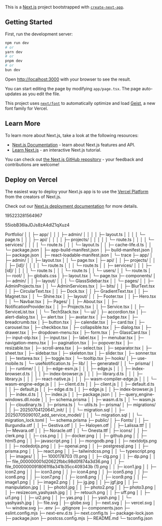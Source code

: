 This is a [Next.js](https://nextjs.org) project bootstrapped with [`create-next-app`](https://nextjs.org/docs/app/api-reference/cli/create-next-app).

## Getting Started

First, run the development server:

```bash
npm run dev
# or
yarn dev
# or
pnpm dev
# or
bun dev
```

Open [http://localhost:3000](http://localhost:3000) with your browser to see the result.

You can start editing the page by modifying `app/page.tsx`. The page auto-updates as you edit the file.

This project uses [`next/font`](https://nextjs.org/docs/app/building-your-application/optimizing/fonts) to automatically optimize and load [Geist](https://vercel.com/font), a new font family for Vercel.

## Learn More

To learn more about Next.js, take a look at the following resources:

- [Next.js Documentation](https://nextjs.org/docs) - learn about Next.js features and API.
- [Learn Next.js](https://nextjs.org/learn) - an interactive Next.js tutorial.

You can check out [the Next.js GitHub repository](https://github.com/vercel/next.js) - your feedback and contributions are welcome!

## Deploy on Vercel

The easiest way to deploy your Next.js app is to use the [Vercel Platform](https://vercel.com/new?utm_medium=default-template&filter=next.js&utm_source=create-next-app&utm_campaign=create-next-app-readme) from the creators of Next.js.

Check out our [Next.js deployment documentation](https://nextjs.org/docs/app/building-your-application/deploying) for more details.









195223281564967

55iobB36laJDJs8zA4dlZ1qXuz4








Portfolio/
│  │  ├─ app/
│  │  │  ├─ admin/
│  │  │  │  ├─ layout.ts
│  │  │  │  └─ page.ts
│  │  │  ├─ api/
│  │  │  │  ├─ projects/
│  │  │  │  │  └─ route.ts
│  │  │  │  └─ services/
│  │  │  │     └─ route.ts
│  │  │  └─ layout.ts
│  │  ├─ cache-life.d.ts
│  │  └─ package.json
│  ├─ app-build-manifest.json
│  ├─ build-manifest.json
│  ├─ package.json
│  ├─ react-loadable-manifest.json
│  └─ trace
├─ app/
│  ├─ admin/
│  │  ├─ layout.tsx
│  │  └─ page.tsx
│  ├─ api/
│  │  ├─ projects/
│  │  │  ├─ [id]/
│  │  │  │  └─ route.ts
│  │  │  └─ route.ts
│  │  ├─ services/
│  │  │  ├─ [id]/
│  │  │  │  └─ route.ts
│  │  │  └─ route.ts
│  │  └─ users/
│  │     └─ route.ts
│  ├─ root/
│  ├─ globals.css
│  ├─ layout.tsx
│  └─ page.tsx
├─ components/
│  ├─ admin/
│  │  ├─ layout/
│  │  │  └─ GlassSidebar.tsx
│  │  └─ pages/
│  │     ├─ AdminProjects.tsx
│  │     └─ AdminServices.tsx
│  ├─ bits/
│  │  ├─ BlurText.tsx
│  │  ├─ CircularText.tsx
│  │  ├─ Dock.tsx
│  │  ├─ GradientText.tsx
│  │  ├─ Magnet.tsx
│  │  └─ Shine.tsx
│  ├─ layout/
│  │  ├─ Footer.tsx
│  │  ├─ Hero.tsx
│  │  └─ Navbar.tsx
│  ├─ Pages/
│  │  ├─ About.tsx
│  │  ├─ NotificationProvider.tsx
│  │  ├─ Projects.tsx
│  │  ├─ Service.tsx
│  │  ├─ ServiceList.tsx
│  │  └─ TechStack.tsx
│  └─ ui/
│     ├─ accordion.tsx
│     ├─ alert-dialog.tsx
│     ├─ alert.tsx
│     ├─ avatar.tsx
│     ├─ badge.tsx
│     ├─ breadcrumb.tsx
│     ├─ button.tsx
│     ├─ calendar.tsx
│     ├─ card.tsx
│     ├─ carousel.tsx
│     ├─ checkbox.tsx
│     ├─ collapsible.tsx
│     ├─ dialog.tsx
│     ├─ drawer.tsx
│     ├─ dropdown-menu.tsx
│     ├─ form.tsx
│     ├─ GlassCard.tsx
│     ├─ input-otp.tsx
│     ├─ input.tsx
│     ├─ label.tsx
│     ├─ menubar.tsx
│     ├─ navigation-menu.tsx
│     ├─ pagination.tsx
│     ├─ popover.tsx
│     ├─ resizable.tsx
│     ├─ scroll-area.tsx
│     ├─ select.tsx
│     ├─ separator.tsx
│     ├─ sheet.tsx
│     ├─ sidebar.tsx
│     ├─ skeleton.tsx
│     ├─ slider.tsx
│     ├─ sonner.tsx
│     ├─ textarea.tsx
│     ├─ toggle.tsx
│     └─ tooltip.tsx
├─ hooks/
│  ├─ use-mobile.ts
│  └─ useNotification.ts
├─ lib/
│  ├─ generated/
│  │  └─ prisma/
│  │     ├─ runtime/
│  │     │  ├─ edge-esm.js
│  │     │  ├─ edge.js
│  │     │  ├─ index-browser.d.ts
│  │     │  ├─ index-browser.js
│  │     │  ├─ library.d.ts
│  │     │  ├─ library.js
│  │     │  ├─ react-native.js
│  │     │  ├─ wasm-compiler-edge.js
│  │     │  └─ wasm-engine-edge.js
│  │     ├─ client.d.ts
│  │     ├─ client.js
│  │     ├─ default.d.ts
│  │     ├─ default.js
│  │     ├─ edge.d.ts
│  │     ├─ edge.js
│  │     ├─ index-browser.js
│  │     ├─ index.d.ts
│  │     ├─ index.js
│  │     ├─ package.json
│  │     ├─ query_engine-windows.dll.node
│  │     ├─ schema.prisma
│  │     ├─ wasm.d.ts
│  │     └─ wasm.js
│  ├─ cloudinary.ts
│  ├─ prisma.ts
│  └─ utils.ts
├─ prisma/
│  ├─ migrations/
│  │  ├─ 20250704120641_init/
│  │  │  └─ migration.sql
│  │  ├─ 20250705090107_add_service_model/
│  │  │  └─ migration.sql
│  │  └─ migration_lock.toml
│  └─ schema.prisma
├─ public/
│  ├─ Fonts/
│  │  ├─ Burgundia.otf
│  │  ├─ Gestiva.otf
│  │  ├─ Haloyen.otf
│  │  ├─ Lalissa.ttf
│  │  ├─ Mevara.otf
│  │  ├─ Noracle.otf
│  │  └─ Onesta.ttf
│  ├─ icons/
│  │  ├─ clerk.png
│  │  ├─ css.png
│  │  ├─ docker.png
│  │  ├─ github.png
│  │  ├─ html5.png
│  │  ├─ javascript.png
│  │  ├─ mongodb.png
│  │  ├─ nextdotjs.png
│  │  ├─ nodedotjs.png
│  │  ├─ openai.png
│  │  ├─ postgresql.png
│  │  ├─ prisma.png
│  │  ├─ react.png
│  │  ├─ tailwindcss.png
│  │  └─ typescript.png
│  ├─ images/
│  │  ├─ 1000178703 (1).png
│  │  ├─ clg.png
│  │  ├─ dp.png
│  │  ├─ file_000000001d20622fbbc98d0f874a3d36.png
│  │  ├─ file_00000000918061f8a341b35cc409343b (1).png
│  │  ├─ icon1.jpg
│  │  ├─ icon2.png
│  │  ├─ icon3.png
│  │  ├─ icon4.png
│  │  ├─ icon5.png
│  │  ├─ icon6.png
│  │  ├─ icon7.png
│  │  ├─ icon8.png
│  │  ├─ icon9.png
│  │  ├─ image1.png
│  │  ├─ image2.png
│  │  ├─ jg.jpg
│  │  ├─ jgf.jpg
│  │  ├─ manipulation.jpg
│  │  ├─ photo1.jpg
│  │  ├─ photo2.png
│  │  ├─ photo3.png
│  │  ├─ resizecom_yashyash.jpg
│  │  ├─ retouch.png
│  │  ├─ uff.png
│  │  ├─ ui1.png
│  │  ├─ ui2.png
│  │  ├─ yas.png
│  │  ├─ yash.png
│  │  └─ yashyash.jpg
│  ├─ file.svg
│  ├─ globe.svg
│  ├─ next.svg
│  ├─ vercel.svg
│  └─ window.svg
├─ .env
├─ .gitignore
├─ components.json
├─ eslint.config.mjs
├─ next-env.d.ts
├─ next.config.ts
├─ package-lock.json
├─ package.json
├─ postcss.config.mjs
├─ README.md
└─ tsconfig.json
